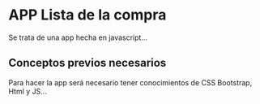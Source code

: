 # APP Lista de la compra

Se trata de una app hecha en javascript...

## Conceptos previos necesarios

Para hacer la app será necesario tener conocimientos de CSS Bootstrap, Html y JS...
